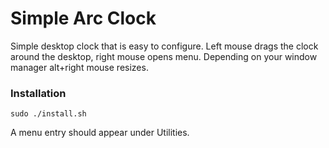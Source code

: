 # Simple Arc Clock

Simple desktop clock that is easy to configure. Left mouse drags the clock around the desktop, right mouse opens menu. Depending on your window manager alt+right mouse resizes.

### Installation
```
sudo ./install.sh
```
A menu entry should appear under Utilities.
